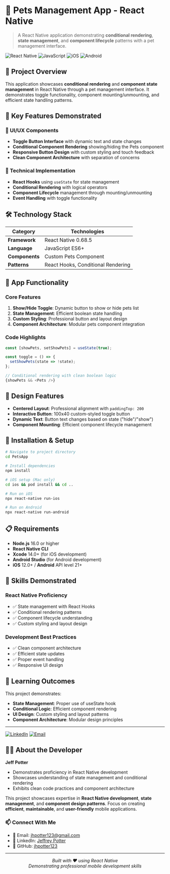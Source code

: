 # 🐾 Pets Management App - React Native

> A React Native application demonstrating **conditional rendering**, **state management**, and **component lifecycle** patterns with a pet management interface.

![React Native](https://img.shields.io/badge/React%20Native-0.68.5-blue?style=for-the-badge&logo=react)
![JavaScript](https://img.shields.io/badge/JavaScript-ES6+-yellow?style=for-the-badge&logo=javascript)
![iOS](https://img.shields.io/badge/iOS-Compatible-lightgrey?style=for-the-badge&logo=apple)
![Android](https://img.shields.io/badge/Android-Compatible-green?style=for-the-badge&logo=android)

## 🌟 Project Overview

This application showcases **conditional rendering** and **component state management** in React Native through a pet management interface. It demonstrates toggle functionality, component mounting/unmounting, and efficient state handling patterns.

## 🎯 Key Features Demonstrated

### 🎨 UI/UX Components
- **Toggle Button Interface** with dynamic text and state changes
- **Conditional Component Rendering** showing/hiding the Pets component
- **Responsive Button Design** with custom styling and touch feedback
- **Clean Component Architecture** with separation of concerns

### 🔧 Technical Implementation
- **React Hooks** using `useState` for state management
- **Conditional Rendering** with logical operators
- **Component Lifecycle** management through mounting/unmounting
- **Event Handling** with toggle functionality

## 🛠️ Technology Stack

| Category | Technologies |
|----------|-------------|
| **Framework** | React Native 0.68.5 |
| **Language** | JavaScript ES6+ |
| **Components** | Custom Pets Component |
| **Patterns** | React Hooks, Conditional Rendering |

## 📱 App Functionality

### Core Features
1. **Show/Hide Toggle**: Dynamic button to show or hide pets list
2. **State Management**: Efficient boolean state handling
3. **Custom Styling**: Professional button and layout design
4. **Component Architecture**: Modular pets component integration

### Code Highlights

```javascript
const [showPets, setShowPets] = useState(true);

const toggle = () => {
  setShowPets(state => !state);
};

// Conditional rendering with clean boolean logic
{showPets && <Pets />}
```

## 🎨 Design Features

- **Centered Layout**: Professional alignment with `paddingTop: 200`
- **Interactive Button**: 100x40 custom-styled toggle button
- **Dynamic Text**: Button text changes based on state ("hide"/"show")
- **Component Mounting**: Efficient component lifecycle management

## 🚀 Installation & Setup

```bash
# Navigate to project directory
cd PetsApp

# Install dependencies
npm install

# iOS setup (Mac only)
cd ios && pod install && cd ..

# Run on iOS
npx react-native run-ios

# Run on Android
npx react-native run-android
```

## 📋 Requirements

- **Node.js** 16.0 or higher
- **React Native CLI**
- **Xcode** 14.0+ (for iOS development)
- **Android Studio** (for Android development)
- **iOS** 12.0+ / **Android** API level 21+

## 🎯 Skills Demonstrated

### **React Native Proficiency**
- ✅ State management with React Hooks
- ✅ Conditional rendering patterns
- ✅ Component lifecycle understanding
- ✅ Custom styling and layout design

### **Development Best Practices**
- ✅ Clean component architecture
- ✅ Efficient state updates
- ✅ Proper event handling
- ✅ Responsive UI design

## 🔮 Learning Outcomes

This project demonstrates:
- **State Management**: Proper use of useState hook
- **Conditional Logic**: Efficient component rendering
- **UI Design**: Custom styling and layout patterns
- **Component Architecture**: Modular design principles

---

[![LinkedIn](https://img.shields.io/badge/LinkedIn-Connect-blue.svg)](https://www.linkedin.com/in/jeffrey-potter-14196028/)
[![Email](https://img.shields.io/badge/Email-Contact-red.svg)](mailto:jhpotter123@gmail.com)

## 👨‍💻 About the Developer

**Jeff Potter**
- Demonstrates proficiency in React Native development
- Showcases understanding of state management and conditional rendering
- Exhibits clean code practices and component architecture

This project showcases expertise in **React Native development**, **state management**, and **component design patterns**. Focus on creating **efficient**, **maintainable**, and **user-friendly** mobile applications.

### 📫 Connect With Me
- 📧 Email: [jhpotter123@gmail.com](mailto:jhpotter123@gmail.com)
- 💼 LinkedIn: [Jeffrey Potter](https://www.linkedin.com/in/jeffrey-potter-14196028/)
- 🐙 GitHub: [jhpotter123](https://github.com/jhpotter123)

---

<p align="center">
  <i>Built with ❤️ using React Native</i><br>
  <i>Demonstrating professional mobile development skills</i>
</p>
